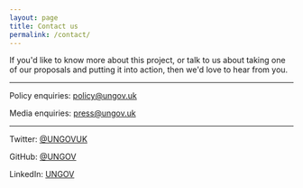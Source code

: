 ```yaml
---
layout: page
title: Contact us
permalink: /contact/
---
```


If you'd like to know more about this project, or talk to us about taking one of our proposals and putting it into action, then we'd love to hear from you.

---

Policy enquiries: [policy@ungov.uk](mailto:policy@ungov.uk)

Media enquiries: [press@ungov.uk](mailto:press@ungov.uk)

---

Twitter: [@UNGOVUK](https://twitter.com/UNGOVUK/)

GitHub: [@UNGOV](https://github.com/ungov/)

LinkedIn: [UNGOV](https://www.linkedin.com/company/ungov)